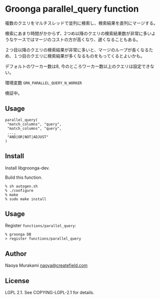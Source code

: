 # Groonga parallel_query function

複数のクエリをマルチスレッドで並列に検索し、検索結果を直列にマージする。

検索にあまり時間がかからず、2つめ以降のクエリの検索結果数が非常に多いようなケースではマージのコストの方が高くなり、遅くなることもある。

２つ目以降のクエリの検索結果が非常に多いと、マージのループが長くなるため、１つ目のクエリに検索結果が多くなるものをもってくるとよいかも。

デフォルトのワーカー数は8, 今のところワーカー数以上のクエリは設定できない。

環境変数
``GRN_PARALLEL_QUERY_N_WORKER``

検証中。

## Usage

```
parallel_query(
 "match_columns", "query",
 "match_columns", "query",
 ...,
 "AND|OR|NOT|ADJUST"
)
```

## Install

Install libgroonga-dev.

Build this function.

    % sh autogen.sh
    % ./configure
    % make
    % sudo make install

## Usage

Register `functions/parallel_query`:

    % groonga DB
    > register functions/parallel_query

## Author

Naoya Murakami naoya@createfield.com

## License

LGPL 2.1. See COPYING-LGPL-2.1 for details.
